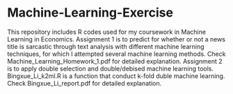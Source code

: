 # Machine-Learning-Exercise
This repository includes R codes used for my coursework in Machine Learning in Economics.
Assignment 1 is to predict for whether or not a news title is sarcastic through text analysis with different machine learning techniques, for which I attempted several machine learning methods. Check Machine_Learning_Homework_1.pdf for detailed explanation.
Assignment 2 is to apply double selection and double/debised machine learning tools. Bingxue_Li_k2ml.R is a function that conduct k-fold duble machine learning. Check Bingxue_Li_report.pdf for detailed explanation.
